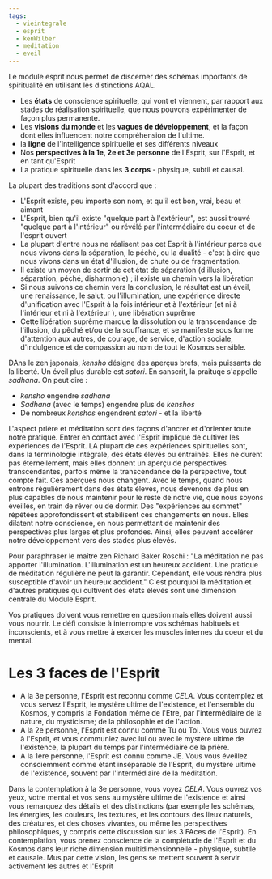 ```yaml
---
tags:
  - vieintegrale
  - esprit
  - kenWilber
  - meditation
  - eveil
---
```

Le module esprit nous permet de discerner des schémas importants de spiritualité en utilisant les distinctions AQAL.
* Les **états** de conscience spirituelle, qui vont et viennent, par rapport aux stades de réalisation spirituelle, que nous pouvons expérimenter de façon plus permanente.
* Les **visions du monde** et les **vagues de développement**, et la façon dont elles influencent notre compréhension de l'ultime.
* la **ligne** de l'intelligence spirituelle et ses différents niveaux
* Nos **perspectives à la 1e, 2e et 3e personne** de l'Esprit, sur l'Esprit, et en tant qu'Esprit
* La pratique spirituelle dans les **3 corps** - physique, subtil et causal.

La plupart des traditions sont d'accord que :
* L'Esprit existe, peu importe son nom, et qu'il est bon, vrai, beau et aimant
* L'Esprit, bien qu'il existe "quelque part à l'extérieur", est aussi trouvé "quelque part à l'intérieur" ou révélé par l'intermédiaire du coeur et de l'esprit ouvert
* La plupart d'entre nous ne réalisent pas cet Esprit à l'intérieur parce que nous vivons dans la séparation, le péché, ou la dualité - c'est à dire que nous vivons dans un état d'illusion, de chute ou de fragmentation.
* Il existe un moyen de sortir de cet état de séparation (d'illusion, séparation, péché, disharmonie) ; il existe un chemin vers la libération
* Si nous suivons ce chemin vers la conclusion, le résultat est un éveil, une renaissance, le salut, ou l'illumination, une expérience directe d'unification avec l'Esprit à la fois intérieur et à l'extérieur (et ni à l'intérieur et ni à l'extérieur ), une libération suprême
* Cette libération suprême marque la dissolution ou la transcendance de l'illusion, du pêché et/ou de la souffrance, et se manifeste sous forme d'attention aux autres, de courage, de service, d'action sociale, d'indulgence et de compassion au nom de tout le Kosmos sensible.

DAns le zen japonais, *kensho* désigne des aperçus brefs, mais puissants de la liberté. Un éveil plus durable est *satori*. En sanscrit, la praituqe s'appelle *sadhana*.
On peut dire :
* *kensho* engendre *sadhana*
* *Sadhana* (avec le temps) engendre plus de *kenshos*
* De nombreux *kenshos* engendrent *satori* - et la liberté

L'aspect prière et méditation sont des façons d'ancrer et d'orienter toute notre pratique. Entrer en contact avec l'Esprit implique de cultiver les expériences de l'Esprit. LA plupart de ces expériences spirituelles sont, dans la terminologie intégrale, des états élevés ou entraînés. Elles ne durent pas éternellement, mais elles donnent un aperçu de perspectives transcendantes, parfois même la transcendance de la perspective, tout compte fait. Ces aperçues nous changent. Avec le temps, quand nous entrons régulièrement dans des états élevés, nous devenons de plus en plus capables de nous maintenir pour le reste de notre vie, que nous soyons éveillés, en train de rêver ou de dormir. Des "expériences au sommet" répétées approfondissent et stabilisent ces changements en nous. Elles dilatent notre conscience, en nous permettant de maintenir des perspectives plus larges et plus profondes. Ainsi, elles peuvent accélérer notre développement vers des stades plus élevés.

Pour paraphraser le maître zen Richard Baker Roschi : "La méditation ne pas apporter l'illumination. L'illumination est un heureux accident. Une pratique de méditation régulière ne peut la garantir. Cependant, elle vous rendra plus susceptible d'avoir un heureux accident."
C'est pourquoi la méditation et d'autres pratiques qui cultivent des états élevés sont une dimension centrale du Module Esprit.

Vos pratiques doivent vous remettre en question mais elles doivent aussi vous nourrir. Le défi consiste à interrompre vos schémas habituels et inconscients, et à vous mettre à exercer les muscles internes du coeur et du mental.

# Les 3 faces de l'Esprit

* A la 3e personne, l'Esprit est reconnu comme *CELA*. Vous contemplez et vous servez l'Esprit, le mystère ultime de l'existence, et l'ensemble du Kosmos, y compris la Fondation même de l'Etre, par l'intermédiaire de la nature, du mysticisme; de la philosophie et de l'action.
* A la 2e personne, l'Esprit est connu comme Tu ou Toi. Vous vous ouvrez à l'Esprit, et vous communiez avec lui ou avec le mystère ultime de l'existence, la plupart du temps par l'intermédiaire de la prière.
* A la 1ere personne, l'Esprit est connu comme JE. Vous vous éveillez consciemment comme étant inséparable de l'Esprit, du mystère ultime de l'existence, souvent par l'intermédiaire de la méditation.

Dans la contemplation à la 3e personne, vous voyez *CELA*. Vous ouvrez vos yeux, votre mental et vos sens au mystère ultime de l'existence et ainsi vous remarquez des détails et des distinctions (par exemple les schémas, les énergies, les couleurs, les textures, et les contours des lieux naturels, des créatures, et des choses vivantes, ou même les perspectives philosophiques, y compris cette discussion sur les 3 FAces de l'Esprit). En contemplation, vous prenez conscience de la complétude de l'Esprit et du Kosmos dans leur riche dimension multidimensionnelle - physique, subtile et causale. Mus par cette vision, les gens se mettent souvent à servir activement les autres et l'Esprit